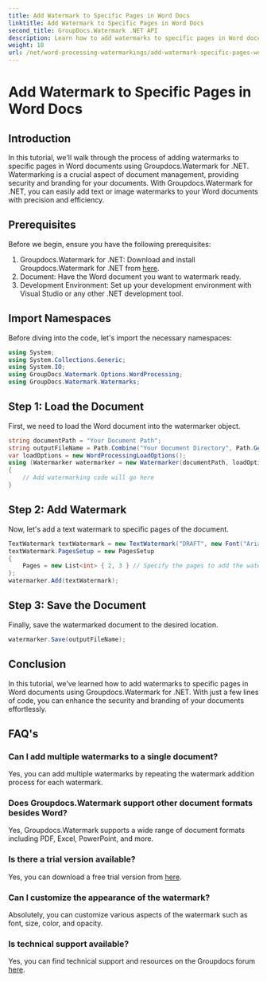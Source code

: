 ```yaml
---
title: Add Watermark to Specific Pages in Word Docs
linktitle: Add Watermark to Specific Pages in Word Docs
second_title: GroupDocs.Watermark .NET API
description: Learn how to add watermarks to specific pages in Word documents effortlessly using Groupdocs.Watermark for .NET. Enhance document security and branding.
weight: 18
url: /net/word-processing-watermarkings/add-watermark-specific-pages-word-docs/
---
```


# Add Watermark to Specific Pages in Word Docs

## Introduction
In this tutorial, we'll walk through the process of adding watermarks to specific pages in Word documents using Groupdocs.Watermark for .NET. Watermarking is a crucial aspect of document management, providing security and branding for your documents. With Groupdocs.Watermark for .NET, you can easily add text or image watermarks to your Word documents with precision and efficiency.
## Prerequisites
Before we begin, ensure you have the following prerequisites:
1. Groupdocs.Watermark for .NET: Download and install Groupdocs.Watermark for .NET from [here](https://releases.groupdocs.com/Watermark/net/).
2. Document: Have the Word document you want to watermark ready.
3. Development Environment: Set up your development environment with Visual Studio or any other .NET development tool.

## Import Namespaces
Before diving into the code, let's import the necessary namespaces:
```csharp
using System;
using System.Collections.Generic;
using System.IO;
using GroupDocs.Watermark.Options.WordProcessing;
using GroupDocs.Watermark.Watermarks;
```
## Step 1: Load the Document
First, we need to load the Word document into the watermarker object.
```csharp
string documentPath = "Your Document Path";
string outputFileName = Path.Combine("Your Document Directory", Path.GetFileName(documentPath));
var loadOptions = new WordProcessingLoadOptions();
using (Watermarker watermarker = new Watermarker(documentPath, loadOptions))
{
    // Add watermarking code will go here
}
```
## Step 2: Add Watermark
Now, let's add a text watermark to specific pages of the document.
```csharp
TextWatermark textWatermark = new TextWatermark("DRAFT", new Font("Arial", 42));
textWatermark.PagesSetup = new PagesSetup
{
    Pages = new List<int> { 2, 3 } // Specify the pages to add the watermark
};
watermarker.Add(textWatermark);
```
## Step 3: Save the Document
Finally, save the watermarked document to the desired location.
```csharp
watermarker.Save(outputFileName);
```

## Conclusion
In this tutorial, we've learned how to add watermarks to specific pages in Word documents using Groupdocs.Watermark for .NET. With just a few lines of code, you can enhance the security and branding of your documents effortlessly.
## FAQ's
### Can I add multiple watermarks to a single document?
Yes, you can add multiple watermarks by repeating the watermark addition process for each watermark.
### Does Groupdocs.Watermark support other document formats besides Word?
Yes, Groupdocs.Watermark supports a wide range of document formats including PDF, Excel, PowerPoint, and more.
### Is there a trial version available?
Yes, you can download a free trial version from [here](https://releases.groupdocs.com/).
### Can I customize the appearance of the watermark?
Absolutely, you can customize various aspects of the watermark such as font, size, color, and opacity.
### Is technical support available?
Yes, you can find technical support and resources on the Groupdocs forum [here](https://forum.groupdocs.com/c/watermark/19).
